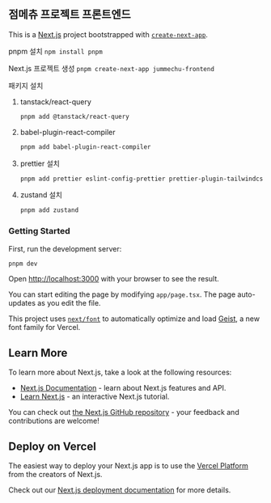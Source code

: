 ## 점메츄 프로젝트 프론트엔드

This is a [Next.js](https://nextjs.org) project bootstrapped with [`create-next-app`](https://nextjs.org/docs/app/api-reference/cli/create-next-app).

pnpm 설치
`npm install pnpm`

Next.js 프로젝트 생성
`pnpm create-next-app jummechu-frontend`

패키지 설치

1. tanstack/react-query

   ```bash
   pnpm add @tanstack/react-query
   ```

2. babel-plugin-react-compiler

   ```bash
   pnpm add babel-plugin-react-compiler
   ```

3. prettier 설치

   ```bash
   pnpm add prettier eslint-config-prettier prettier-plugin-tailwindcss
   ```

4. zustand 설치
   ```bash
   pnpm add zustand
   ```

### Getting Started

First, run the development server:

```bash
pnpm dev
```

Open [http://localhost:3000](http://localhost:3000) with your browser to see the result.

You can start editing the page by modifying `app/page.tsx`. The page auto-updates as you edit the file.

This project uses [`next/font`](https://nextjs.org/docs/app/building-your-application/optimizing/fonts) to automatically optimize and load [Geist](https://vercel.com/font), a new font family for Vercel.

## Learn More

To learn more about Next.js, take a look at the following resources:

- [Next.js Documentation](https://nextjs.org/docs) - learn about Next.js features and API.
- [Learn Next.js](https://nextjs.org/learn) - an interactive Next.js tutorial.

You can check out [the Next.js GitHub repository](https://github.com/vercel/next.js) - your feedback and contributions are welcome!

## Deploy on Vercel

The easiest way to deploy your Next.js app is to use the [Vercel Platform](https://vercel.com/new?utm_medium=default-template&filter=next.js&utm_source=create-next-app&utm_campaign=create-next-app-readme) from the creators of Next.js.

Check out our [Next.js deployment documentation](https://nextjs.org/docs/app/building-your-application/deploying) for more details.
